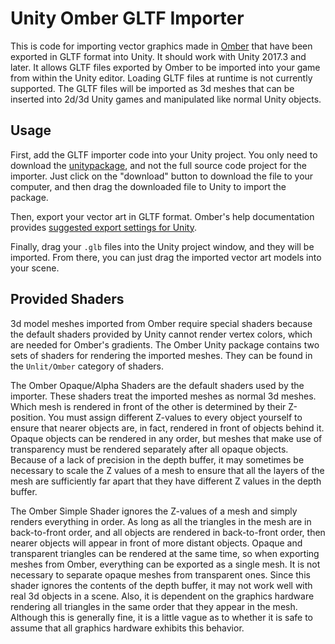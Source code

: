 # Unity Omber GLTF Importer

This is code for importing vector graphics made in [Omber](https://www.wobastic.com/omber/) that have been exported in GLTF format into Unity. It should work with Unity 2017.3 and later. It allows GLTF files exported by Omber to be imported into your game from within the Unity editor. Loading GLTF files at runtime is not currently supported. The GLTF files will be imported as 3d meshes that can be inserted into 2d/3d Unity games and manipulated like normal Unity objects.

## Usage

First, add the GLTF importer code into your Unity project. You only need to download the [unitypackage](https://github.com/my2iu/UnityOmberGltfImporter/blob/master/UnityOmberGltfImporter.unitypackage), and not the full source code project for the importer. Just click on the "download" button to download the file to your computer, and then drag the downloaded file to Unity to import the package.

Then, export your vector art in GLTF format. Omber's help documentation provides [suggested export settings for Unity](https://www.wobastic.com/omber/help/gltf.html).

Finally, drag your `.glb` files into the Unity project window, and they will be imported. From there, you can just drag the imported vector art models into your scene.

## Provided Shaders

3d model meshes imported from Omber require special shaders because the default shaders provided by Unity cannot render vertex colors, which are needed for Omber's gradients. The Omber Unity package contains two sets of shaders for rendering the imported meshes. They can be found in the `Unlit/Omber` category of shaders.

The Omber Opaque/Alpha Shaders are the default shaders used by the importer. These shaders treat the imported meshes as normal 3d meshes. Which mesh is rendered in front of the other is determined by their Z-position. You must assign different Z-values to every object yourself to ensure that nearer objects are, in fact, rendered in front of objects behind it. Opaque objects can be rendered in any order, but meshes that make use of transparency must be rendered separately after all opaque objects. Because of a lack of precision in the depth buffer, it may sometimes be necessary to scale the Z values of a mesh to ensure that all the layers of the mesh are sufficiently far apart that they have different Z values in the depth buffer.

The Omber Simple Shader ignores the Z-values of a mesh and simply renders everything in order. As long as all the triangles in the mesh are in back-to-front order, and all objects are rendered in back-to-front order, then nearer objects will appear in front of more distant objects. Opaque and transparent triangles can be rendered at the same time, so when exporting meshes from Omber, everything can be exported as a single mesh. It is not necessary to separate opaque meshes from transparent ones. Since this shader ignores the contents of the depth buffer, it may not work well with real 3d objects in a scene. Also, it is dependent on the graphics hardware rendering all triangles in the same order that they appear in the mesh. Although this is generally fine, it is a little vague as to whether it is safe to assume that all graphics hardware exhibits this behavior.
